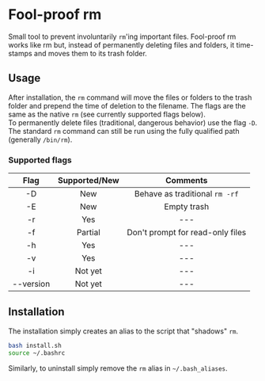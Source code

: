 # Fool-proof rm
Small tool to prevent involuntarily `rm`'ing important files.
Fool-proof rm works like rm but, instead of permanently deleting files and folders, it time-stamps and moves them to its trash folder. 

## Usage
After installation, the `rm` command will move the files or folders to the trash folder and prepend the time of deletion to the filename. The flags are the same as the native `rm` (see currently supported flags below).  
To permanently delete files (traditional, dangerous behavior) use the flag `-D`.
The standard `rm` command can still be run using the fully qualified path (generally `/bin/rm`).

### Supported flags
| Flag | Supported/New | Comments|
| :---:|  :---:    |  :---:  |
| -D | New | Behave as traditional `rm -rf` |
| -E | New | Empty trash |
| -r | Yes | --- |
| -f | Partial | Don't prompt for read-only files |
| -h | Yes | --- |
| -v | Yes | --- |
| -i | Not yet | --- |
| --version | Not yet | --- |

## Installation
The installation simply creates an alias to the script that "shadows" `rm`.
```bash
bash install.sh
source ~/.bashrc
```
Similarly, to uninstall simply remove the `rm` alias in `~/.bash_aliases`. 
